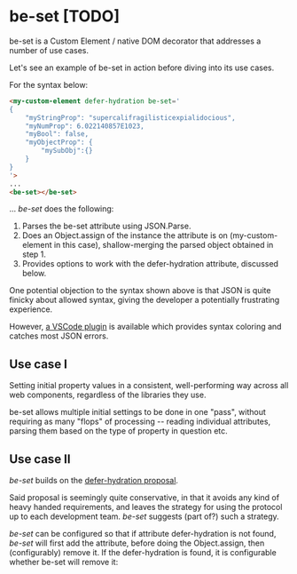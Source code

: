 # be-set [TODO]

be-set is a Custom Element / native DOM decorator that addresses a number of use cases.

Let's see an example of be-set in action before diving into its use cases.  

For the syntax below:

```html
<my-custom-element defer-hydration be-set='
{
    "myStringProp": "supercalifragilisticexpialidocious",
    "myNumProp": 6.022140857E1023,
    "myBool": false,
    "myObjectProp": {
        "mySubObj":{}
    }
}
'>
...
<be-set></be-set>
```

... *be-set* does the following:

1.  Parses the be-set attribute using JSON.Parse.
2.  Does an Object.assign of the instance the attribute is on (my-custom-element in this case),  shallow-merging the parsed object obtained in step 1.
3.  Provides options to work with the defer-hydration attribute, discussed below.

One potential objection to the syntax shown above is that JSON is quite finicky about allowed syntax, giving the developer a potentially frustrating experience.

However, [a VSCode plugin](https://marketplace.visualstudio.com/items?itemName=andersonbruceb.json-in-html) is available which provides syntax coloring and catches most JSON errors.

## Use case I

Setting initial property values in a consistent, well-performing way across all web components, regardless of the libraries they use.

be-set allows multiple initial settings to be done in one "pass", without requiring as many "flops" of processing -- reading individual attributes, parsing them based on the type of property in question etc.

## Use case II

*be-set* builds on the [defer-hydration proposal](https://github.com/webcomponents-cg/community-protocols/blob/defer-hydration/proposals/defer-hydration.md).

Said proposal is seemingly quite conservative, in that it avoids any kind of heavy handed requirements, and leaves the strategy for using the protocol up to each development team.  *be-set* suggests (part of?) such a strategy.


*be-set* can be configured so that if attribute defer-hydration is not found, *be-set* will first add the attribute, before doing the Object.assign, then (configurably) remove it.  If the defer-hydration is found, it is configurable whether be-set will remove it:

